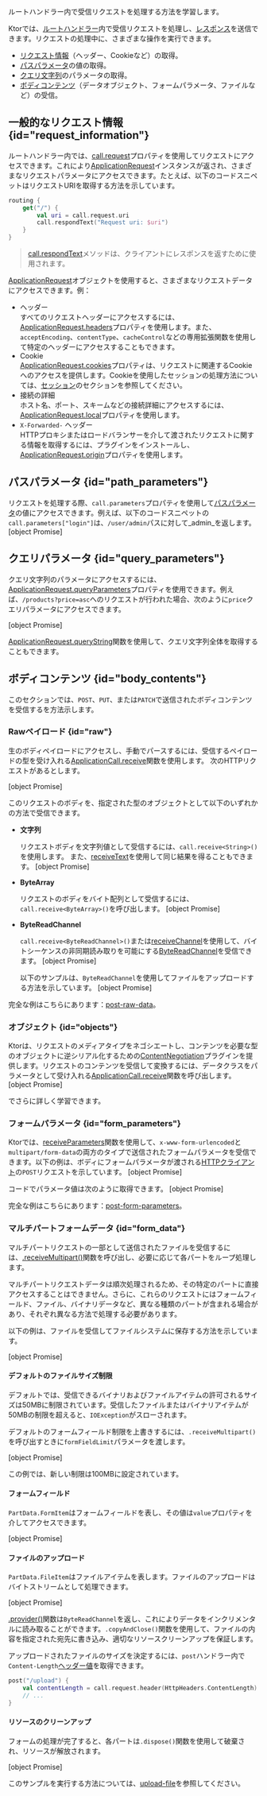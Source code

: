 [//]: # (title: リクエストの処理)

<show-structure for="chapter" depth="3"/>

<link-summary>ルートハンドラー内で受信リクエストを処理する方法を学習します。</link-summary>

Ktorでは、[ルートハンドラー](server-routing.md#define_route)内で受信リクエストを処理し、[レスポンス](server-responses.md)を送信できます。リクエストの処理中に、さまざまな操作を実行できます。
*   [リクエスト情報](#request_information)（ヘッダー、Cookieなど）の取得。
*   [パスパラメータ](#path_parameters)の値の取得。
*   [クエリ文字列](#query_parameters)のパラメータの取得。
*   [ボディコンテンツ](#body_contents)（データオブジェクト、フォームパラメータ、ファイルなど）の受信。

## 一般的なリクエスト情報 {id="request_information"}
ルートハンドラー内では、[call.request](https://api.ktor.io/ktor-server/ktor-server-core/io.ktor.server.application/-application-call/request.html)プロパティを使用してリクエストにアクセスできます。これにより[ApplicationRequest](https://api.ktor.io/ktor-server/ktor-server-core/io.ktor.server.request/-application-request/index.html)インスタンスが返され、さまざまなリクエストパラメータにアクセスできます。たとえば、以下のコードスニペットはリクエストURIを取得する方法を示しています。
```kotlin
routing {
    get("/") {
        val uri = call.request.uri
        call.respondText("Request uri: $uri")
    }
}
```
> [call.respondText](server-responses.md#plain-text)メソッドは、クライアントにレスポンスを返すために使用されます。

[ApplicationRequest](https://api.ktor.io/ktor-server/ktor-server-core/io.ktor.server.request/-application-request/index.html)オブジェクトを使用すると、さまざまなリクエストデータにアクセスできます。例：
*   ヘッダー  
    すべてのリクエストヘッダーにアクセスするには、[ApplicationRequest.headers](https://api.ktor.io/ktor-server/ktor-server-core/io.ktor.server.request/-application-request/headers.html)プロパティを使用します。また、`acceptEncoding`、`contentType`、`cacheControl`などの専用拡張関数を使用して特定のヘッダーにアクセスすることもできます。
*   Cookie  
    [ApplicationRequest.cookies](https://api.ktor.io/ktor-server/ktor-server-core/io.ktor.server.request/-application-request/cookies.html)プロパティは、リクエストに関連するCookieへのアクセスを提供します。Cookieを使用したセッションの処理方法については、[セッション](server-sessions.md)のセクションを参照してください。
*   接続の詳細  
    ホスト名、ポート、スキームなどの接続詳細にアクセスするには、[ApplicationRequest.local](https://api.ktor.io/ktor-server/ktor-server-core/io.ktor.server.request/-application-request/local.html)プロパティを使用します。
*   `X-Forwarded-` ヘッダー  
    HTTPプロキシまたはロードバランサーを介して渡されたリクエストに関する情報を取得するには、[](server-forward-headers.md)プラグインをインストールし、[ApplicationRequest.origin](https://api.ktor.io/ktor-server/ktor-server-core/io.ktor.server.plugins/origin.html)プロパティを使用します。

## パスパラメータ {id="path_parameters"}
リクエストを処理する際、`call.parameters`プロパティを使用して[パスパラメータ](server-routing.md#path_parameter)の値にアクセスできます。例えば、以下のコードスニペットの`call.parameters["login"]`は、`/user/admin`パスに対して_admin_を返します。
[object Promise]

## クエリパラメータ {id="query_parameters"}

<emphasis tooltip="query_string">クエリ文字列</emphasis>のパラメータにアクセスするには、[ApplicationRequest.queryParameters](https://api.ktor.io/ktor-server/ktor-server-core/io.ktor.server.request/-application-request/query-parameters.html)プロパティを使用できます。例えば、`/products?price=asc`へのリクエストが行われた場合、次のように`price`クエリパラメータにアクセスできます。

[object Promise]

[ApplicationRequest.queryString](https://api.ktor.io/ktor-server/ktor-server-core/io.ktor.server.request/query-string.html)関数を使用して、クエリ文字列全体を取得することもできます。

## ボディコンテンツ {id="body_contents"}
このセクションでは、`POST`、`PUT`、または`PATCH`で送信されたボディコンテンツを受信するを方法示します。

### Rawペイロード {id="raw"}

生のボディペイロードにアクセスし、手動でパースするには、受信するペイロードの型を受け入れる[ApplicationCall.receive](https://api.ktor.io/ktor-server/ktor-server-core/io.ktor.server.request/receive.html)関数を使用します。
次のHTTPリクエストがあるとします。

[object Promise]

このリクエストのボディを、指定された型のオブジェクトとして以下のいずれかの方法で受信できます。

-   **文字列**

    リクエストボディを文字列値として受信するには、`call.receive<String>()`を使用します。
    また、[receiveText](https://api.ktor.io/ktor-server/ktor-server-core/io.ktor.server.request/receive-text.html)を使用して同じ結果を得ることもできます。
    [object Promise]
-   **ByteArray**

    リクエストのボディをバイト配列として受信するには、`call.receive<ByteArray>()`を呼び出します。
    [object Promise]
-   **ByteReadChannel**

    `call.receive<ByteReadChannel>()`または[receiveChannel](https://api.ktor.io/ktor-server/ktor-server-core/io.ktor.server.request/receive-channel.html)を使用して、バイトシーケンスの非同期読み取りを可能にする[ByteReadChannel](https://api.ktor.io/ktor-io/io.ktor.utils.io/-byte-read-channel/index.html)を受信できます。
    [object Promise]

    以下のサンプルは、`ByteReadChannel`を使用してファイルをアップロードする方法を示しています。
    [object Promise]

完全な例はこちらにあります：[post-raw-data](https://github.com/ktorio/ktor-documentation/tree/%ktor_version%/codeSnippets/snippets/post-raw-data)。

### オブジェクト {id="objects"}
Ktorは、リクエストのメディアタイプをネゴシエートし、コンテンツを必要な型のオブジェクトに逆シリアル化するための[ContentNegotiation](server-serialization.md)プラグインを提供します。リクエストのコンテンツを受信して変換するには、データクラスをパラメータとして受け入れる[ApplicationCall.receive](https://api.ktor.io/ktor-server/ktor-server-core/io.ktor.server.request/receive.html)関数を呼び出します。
[object Promise]

[](server-serialization.md)でさらに詳しく学習できます。

### フォームパラメータ {id="form_parameters"}
Ktorでは、[receiveParameters](https://api.ktor.io/ktor-server/ktor-server-core/io.ktor.server.request/receive-parameters.html)関数を使用して、`x-www-form-urlencoded`と`multipart/form-data`の両方のタイプで送信されたフォームパラメータを受信できます。以下の例は、ボディにフォームパラメータが渡される[HTTPクライアント](https://www.jetbrains.com/help/idea/http-client-in-product-code-editor.html)の`POST`リクエストを示しています。
[object Promise]

コードでパラメータ値は次のように取得できます。
[object Promise]

完全な例はこちらにあります：[post-form-parameters](https://github.com/ktorio/ktor-documentation/tree/%ktor_version%/codeSnippets/snippets/post-form-parameters)。

### マルチパートフォームデータ {id="form_data"}

マルチパートリクエストの一部として送信されたファイルを受信するには、[.receiveMultipart()](https://api.ktor.io/ktor-server/ktor-server-core/io.ktor.server.request/receive-multipart.html)関数を呼び出し、必要に応じて各パートをループ処理します。

マルチパートリクエストデータは順次処理されるため、その特定のパートに直接アクセスすることはできません。さらに、これらのリクエストにはフォームフィールド、ファイル、バイナリデータなど、異なる種類のパートが含まれる場合があり、それぞれ異なる方法で処理する必要があります。

以下の例は、ファイルを受信してファイルシステムに保存する方法を示しています。

[object Promise]

#### デフォルトのファイルサイズ制限

デフォルトでは、受信できるバイナリおよびファイルアイテムの許可されるサイズは50MBに制限されています。受信したファイルまたはバイナリアイテムが50MBの制限を超えると、`IOException`がスローされます。

デフォルトのフォームフィールド制限を上書きするには、`.receiveMultipart()`を呼び出すときに`formFieldLimit`パラメータを渡します。

[object Promise]

この例では、新しい制限は100MBに設定されています。

#### フォームフィールド

`PartData.FormItem`はフォームフィールドを表し、その値は`value`プロパティを介してアクセスできます。

[object Promise]

#### ファイルのアップロード

`PartData.FileItem`はファイルアイテムを表します。ファイルのアップロードはバイトストリームとして処理できます。

[object Promise]

[.provider()](https://api.ktor.io/ktor-http/io.ktor.http.content/-part-data/-file-item/provider.html)関数は`ByteReadChannel`を返し、これによりデータをインクリメンタルに読み取ることができます。`.copyAndClose()`関数を使用して、ファイルの内容を指定された宛先に書き込み、適切なリソースクリーンアップを保証します。

アップロードされたファイルのサイズを決定するには、`post`ハンドラー内で`Content-Length`[ヘッダー値](#request_information)を取得できます。

```kotlin
post("/upload") {
    val contentLength = call.request.header(HttpHeaders.ContentLength)
    // ...
}
```

#### リソースのクリーンアップ

フォームの処理が完了すると、各パートは`.dispose()`関数を使用して破棄され、リソースが解放されます。

[object Promise]

このサンプルを実行する方法については、[upload-file](https://github.com/ktorio/ktor-documentation/tree/%ktor_version%/codeSnippets/snippets/upload-file)を参照してください。